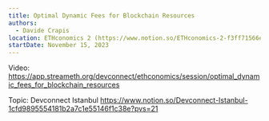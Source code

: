 ```yaml
---
title: Optimal Dynamic Fees for Blockchain Resources
authors:
  - Davide Crapis
location: ETHconomics 2 (https://www.notion.so/ETHconomics-2-f3ff71566e8140bfa832c2462288a14c?pvs=21)
startDate: November 15, 2023
---
```


Video: <https://app.streameth.org/devconnect/ethconomics/session/optimal_dynamic_fees_for_blockchain_resources>

Topic: Devconnect Istanbul <https://www.notion.so/Devconnect-Istanbul-1cfd9895554181b2a7c1e55146f1c38e?pvs=21>
